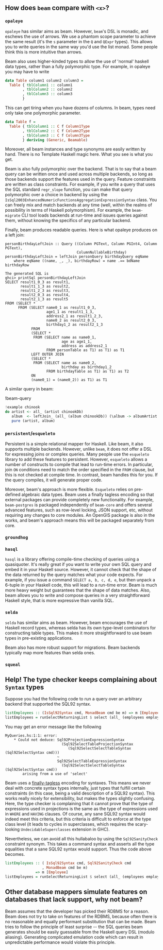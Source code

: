 ## How does `beam` compare with `<x>`?

### `opaleye`

`opaleye` has similar aims as beam. However, `beam`'s DSL is monadic,
and eschews the use of arrows. We use a phantom scope parameter to
achieve the same result (it's the `s` parameter in the `Q` and `QExpr`
types). This allows you to write queries in the same way you'd use the
list monad. Some people think this is more intuitive than arrows.

Beam also uses higher-kinded types to allow the use of 'normal'
haskell data types, rather than a fully polymorphic type. For example,
in opaleye you may have to write

```haskell
data Table column1 column2 column3 =
  Table { tblColumn1 :: column1
        , tblColumn2 :: column2
        , tblColumn3 :: column3
        }
```

This can get tiring when you have dozens of columns. In beam, types
need only take one polymorphic parameter.

```haskell
data Table f =
  Table { tblColumn1 :: C f Column1Type
        , tblColumn2 :: C f Column2Type
        , tblColumn3 :: C f Column3Type
        } deriving (Generic, Beamable)
```

Moreover, all beam instances and type synonyms are easily written by
hand. There is no Template Haskell magic here. What you see is what
you get.

Beam is also fully polymorphic over the backend. That is to say
that a beam query can be written once and used across multiple
backends, so long as those backends support the features used in the
query. Feature constraints are written as class constraints. For
example, if you write a query that uses the SQL standard `regr_slope`
function, you can make that query polymorphic over a choice in backend
by using the
`IsSql2003EnhancedNumericFunctionsAggregationExpressionSyntax`
class. You can freely mix and match backends at any time (well, within
the realms of possibility in terms of Haskell polymorphism). For
example, the `beam-migrate` CLI tool loads backends at run-time and
issues queries against them, without knowing the specifics of any
particular backend.

Finally, beam produces readable queries. Here is what opaleye produces on a left join:

```
personBirthdayLeftJoin :: Query ((Column PGText, Column PGInt4, Column PGText),
                                 ColumnNullableBirthday)
personBirthdayLeftJoin = leftJoin personQuery birthdayQuery eqName
    where eqName ((name, _, _), birthdayRow) = name .== bdName birthdayRow

The generated SQL is
ghci> printSql personBirthdayLeftJoin
SELECT result1_0_3 as result1,
       result1_1_3 as result2,
       result1_2_3 as result3,
       result2_0_3 as result4,
       result2_1_3 as result5
FROM (SELECT *
      FROM (SELECT name0_1 as result1_0_3,
                   age1_1 as result1_1_3,
                   address2_1 as result1_2_3,
                   name0_2 as result2_0_3,
                   birthday1_2 as result2_1_3
            FROM
            (SELECT *
             FROM (SELECT name as name0_1,
                          age as age1_1,
                          address as address2_1
                   FROM personTable as T1) as T1) as T1
            LEFT OUTER JOIN
            (SELECT *
             FROM (SELECT name as name0_2,
                          birthday as birthday1_2
                   FROM birthdayTable as T1) as T1) as T2
            ON
            (name0_1) = (name0_2)) as T1) as T1
```

A similar query in beam:

!beam-query
```haskell
!example chinook
do artist <- all_ (artist chinookDb)
   album  <- leftJoin_ (all_ (album chinookDb)) (\album -> albumArtist album ==. primaryKey artist)
   pure (artist, album)
```


### `persistent`/`esqueleto`

Persistent is a simple relational mapper for Haskell. Like beam, it
also supports multiple backends. However, unlike `beam`, it does not
offer a DSL for expressing joins or complex queries. Many people use
the `esqueleto` library to add these features to persistent. However,
`esqueleto` allows a number of constructs to compile that lead to
run-time errors. In particular, join `ON` conditions need to match the
order specified in the `FROM` clause, but this is not checked at
compile time. In contrast, beam handles this for you. If the query
compiles, it will generate proper code.

Moreover, beam's approach is more flexible. `Esqueleto` relies on
pre-defined algebraic data types. Beam uses a finally tagless encoding
so that external packages can provide completely new
functionality. For example, `beam-postgres` is packaged independently
of `beam-core` and offers several advanced features, such as row-level
locking, JSON support, etc, without requiring any changes to core
modules. An OpenGIS package is also in the works, and beam's approach
means this will be packaged separately from core.

### `groundhog`

### `hasql`

`hasql` is a library offering compile-time checking of queries using a
quasiquoter. It's really great if you want to write your own SQL query
and embed it in your Haskell source. However, it cannot check that the
shape of the data returned by the query matches what your code
expects. For example, if you issue a command `SELECT a, b, c, d, e`,
but then unpack a 6-tuple in your Haskell code, this will lead to a
run-time error. Beam is much more heavy weight but guarantees that the
shape of data matches. Also, beam allows you to write and compose
queries in a very straightforward Haskell style, that is more
expressive than vanilla SQL.

### `selda`

`selda` has similar aims as beam. However, beam encourages the use of
Haskell record types, whereas selda has its own type-level combinators
for constructing table types. This makes it more straightforward to
use beam types in pre-existing applications.

Beam also has more robust support for migrations. Beam backends
typically map more features than selda ones.

### `squeal`


## Help! The type checker keeps complaining about `Syntax` types

Suppose you had the following code to run a query over an arbitrary backend that
supported the SQL92 syntax.

```haskell
listEmployees :: (IsSql92Syntax cmd, MonadBeam cmd be m) => m [Employee]
listEmployees = runSelectReturningList $ select (all_ (employees employeeDb))
```

You may get an error message like the following

```
MyQueries.hs:1:1: error:
    * Could not deduce: Sql92ProjectionExpressionSyntax
                          (Sql92SelectTableProjectionSyntax
                             (Sql92SelectSelectTableSyntax (Sql92SelectSyntax cmd)))
                        ~
                        Sql92SelectTableExpressionSyntax
                          (Sql92SelectSelectTableSyntax (Sql92SelectSyntax cmd))
        arising from a use of 'select'
```

Beam uses a [finally-tagless](http://okmij.org/ftp/tagless-final/JFP.pdf)
encoding for syntaxes. This means we never deal with concrete syntax types
internally, just types that fulfill certain constraints (in this case, being a
valid description of a SQL92 syntax). This works really nicely for
extensibility, but makes the types slightly confusing. Here, the type checker is
complaining that it cannot prove that the type of expressions used in
projections is the same as the type of expressions used in `WHERE` and `HAVING`
clauses. Of course, any sane SQL92 syntax would indeed meet this criteria, but
this criteria is difficult to enforce at the type class level (it leads to
cycles in superclasses, which requires the scary-looking
`UndecidableSuperclasses` extension in GHC).

Nevertheless, we can avoid all this hullabaloo by using the `Sql92SanityCheck`
constraint synonym. This takes a command syntax and asserts all the type
equalities that a sane SQL92 syntax would support. Thus the code above becomes.

```haskell
listEmployees :: ( IsSql92Syntax cmd, Sql92SanityCheck cmd
                 , MonadBeam cmd be m)
              => m [Employee]
listEmployees = runSelectReturningList $ select (all_ (employees employeeDb))
```

## Other database mappers simulate features on databases that lack support, why not beam?

Beam assumes that the developer has picked their RDBMS for a reason. Beam does
not try to take on features of the RDBMS, because often there is no reasonable
and equally performant substitution that can be made. Beam tries to follow the
principle of least surprise -- the SQL queries beam generates should be easily
guessable from the Haskell query DSL (modulo aliasing). Generating complicated
emulation code which can result in unpredictable performance would violate this
principle.
